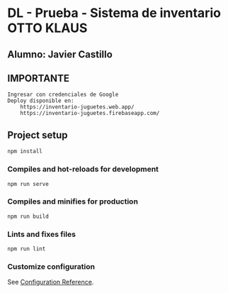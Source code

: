 # DL - Prueba - Sistema de inventario OTTO KLAUS

## Alumno: Javier Castillo

## IMPORTANTE
```
Ingresar con credenciales de Google
Deploy disponible en:
    https://inventario-juguetes.web.app/
    https://inventario-juguetes.firebaseapp.com/
```

## Project setup
```
npm install
```

### Compiles and hot-reloads for development
```
npm run serve
```

### Compiles and minifies for production
```
npm run build
```

### Lints and fixes files
```
npm run lint
```

### Customize configuration
See [Configuration Reference](https://cli.vuejs.org/config/).
